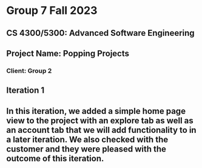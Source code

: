 # Group 7 Fall 2023
## CS 4300/5300: Advanced Software Engineering
## Project Name: Popping Projects
### Client: Group 2

## Iteration 1 ##
## In this iteration, we added a simple home page view to the project with an explore tab as well as an account tab that we will add functionality to in a later iteration. We also checked with the customer and they were pleased with the outcome of this iteration. ##